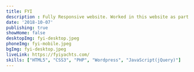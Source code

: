 ```yaml
---
title: FYI
description : Fully Responsive website. Worked in this website as part of a team.
date: '2018-10-07'
publishing: true
showHome: false
desktopImg: fyi-desktop.jpeg
phoneImg: fyi-mobile.jpeg
bgImg: fyi-desktop.jpeg
liveLink: https://fyiyachts.com/
skills: ["HTML5", "CSS3", "PHP", "Wordpress", "JavaScript(jQuery)"]
---
```

